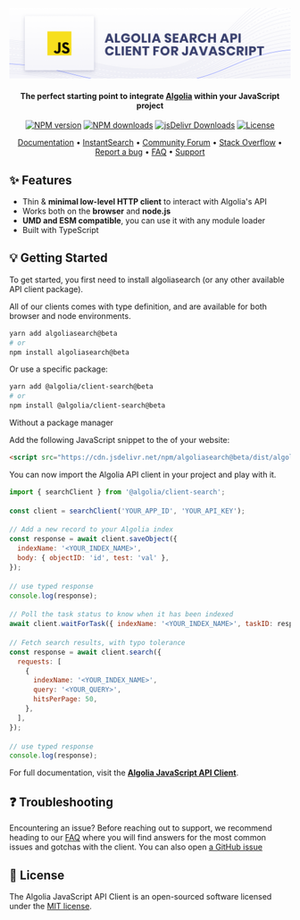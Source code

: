 <p align="center">
  <a href="https://www.algolia.com">
    <img alt="Algolia for JavaScript" src="https://raw.githubusercontent.com/algolia/algoliasearch-client-common/master/banners/javascript.png" >
  </a>

  <h4 align="center">The perfect starting point to integrate <a href="https://algolia.com" target="_blank">Algolia</a> within your JavaScript project</h4>

  <p align="center">
    <a href="https://npmjs.org/package/algoliasearch"><img src="https://img.shields.io/npm/v/algoliasearch.svg?style=flat-square" alt="NPM version"></img></a>
    <a href="http://npm-stat.com/charts.html?package=algoliasearch"><img src="https://img.shields.io/npm/dm/algoliasearch.svg?style=flat-square" alt="NPM downloads"></a>
    <a href="https://www.jsdelivr.com/package/npm/algoliasearch"><img src="https://data.jsdelivr.com/v1/package/npm/algoliasearch/badge" alt="jsDelivr Downloads"></img></a>
    <a href="LICENSE.md"><img src="https://img.shields.io/badge/license-MIT-green.svg?style=flat-square" alt="License"></a>
  </p>
</p>

<p align="center">
  <a href="https://www.algolia.com/doc/api-client/getting-started/install/javascript/" target="_blank">Documentation</a>  •
  <a href="https://www.algolia.com/doc/guides/building-search-ui/what-is-instantsearch/js/" target="_blank">InstantSearch</a>  •
  <a href="https://discourse.algolia.com" target="_blank">Community Forum</a>  •
  <a href="http://stackoverflow.com/questions/tagged/algolia" target="_blank">Stack Overflow</a>  •
  <a href="https://github.com/algolia/algoliasearch-client-javascript/issues" target="_blank">Report a bug</a>  •
  <a href="https://www.algolia.com/doc/api-client/troubleshooting/faq/javascript/" target="_blank">FAQ</a>  •
  <a href="https://alg.li/support" target="_blank">Support</a>
</p>

## ✨ Features

- Thin & **minimal low-level HTTP client** to interact with Algolia's API
- Works both on the **browser** and **node.js**
- **UMD and ESM compatible**, you can use it with any module loader
- Built with TypeScript

## 💡 Getting Started

To get started, you first need to install algoliasearch (or any other available API client package).

All of our clients comes with type definition, and are available for both browser and node environments.

```bash
yarn add algoliasearch@beta
# or
npm install algoliasearch@beta
```

Or use a specific package:

```bash
yarn add @algolia/client-search@beta
# or
npm install @algolia/client-search@beta
```

Without a package manager

Add the following JavaScript snippet to the <head> of your website:

```html
<script src="https://cdn.jsdelivr.net/npm/algoliasearch@beta/dist/algoliasearch.umd.min.js"></script>
```

You can now import the Algolia API client in your project and play with it.

```js
import { searchClient } from '@algolia/client-search';

const client = searchClient('YOUR_APP_ID', 'YOUR_API_KEY');

// Add a new record to your Algolia index
const response = await client.saveObject({
  indexName: '<YOUR_INDEX_NAME>',
  body: { objectID: 'id', test: 'val' },
});

// use typed response
console.log(response);

// Poll the task status to know when it has been indexed
await client.waitForTask({ indexName: '<YOUR_INDEX_NAME>', taskID: response.taskID });

// Fetch search results, with typo tolerance
const response = await client.search({
  requests: [
    {
      indexName: '<YOUR_INDEX_NAME>',
      query: '<YOUR_QUERY>',
      hitsPerPage: 50,
    },
  ],
});

// use typed response
console.log(response);
```

For full documentation, visit the **[Algolia JavaScript API Client](https://www.algolia.com/doc/api-client/getting-started/install/javascript/)**.

## ❓ Troubleshooting

Encountering an issue? Before reaching out to support, we recommend heading to our [FAQ](https://www.algolia.com/doc/api-client/troubleshooting/faq/javascript/) where you will find answers for the most common issues and gotchas with the client. You can also open [a GitHub issue](https://github.com/algolia/api-clients-automation/issues/new?assignees=&labels=&projects=&template=Bug_report.md)

## 📄 License

The Algolia JavaScript API Client is an open-sourced software licensed under the [MIT license](LICENSE).
